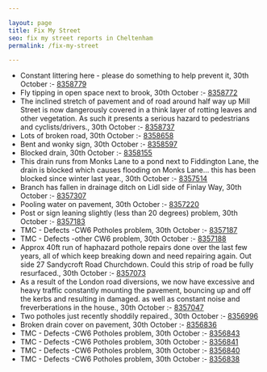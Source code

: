 ```yaml
---

layout: page
title: Fix My Street
seo: fix my street reports in Cheltenham
permalink: /fix-my-street

---
```


<!-- fix_marker starts -->

- Constant littering here - please do something to help prevent it, 30th October :- [8358779](https://www.fixmystreet.com/report/8358779)
- Fly tipping in open space next to brook, 30th October :- [8358772](https://www.fixmystreet.com/report/8358772)
- The inclined stretch of pavement and of road around half way up Mill Street is now dangerously covered in a think layer of rotting leaves and other vegetation. As such it presents a serious hazard to pedestrians and cyclists/drivers., 30th October :- [8358737](https://www.fixmystreet.com/report/8358737)
- Lots of broken road, 30th October :- [8358658](https://www.fixmystreet.com/report/8358658)
- Bent and wonky sign, 30th October :- [8358597](https://www.fixmystreet.com/report/8358597)
- Blocked drain, 30th October :- [8358155](https://www.fixmystreet.com/report/8358155)
- This drain runs from Monks Lane to a pond next to Fiddington Lane, the drain is blocked which causes flooding on Monks Lane... this has been blocked since winter last year., 30th October :- [8357514](https://www.fixmystreet.com/report/8357514)
- Branch has fallen in drainage ditch on Lidl side of Finlay Way, 30th October :- [8357307](https://www.fixmystreet.com/report/8357307)
- Pooling water on pavement, 30th October :- [8357220](https://www.fixmystreet.com/report/8357220)
- Post or sign leaning slightly (less than 20 degrees) problem, 30th October :- [8357183](https://www.fixmystreet.com/report/8357183)
- TMC - Defects -CW6 Potholes  problem, 30th October :- [8357187](https://www.fixmystreet.com/report/8357187)
- TMC - Defects -other CW6 problem, 30th October :- [8357188](https://www.fixmystreet.com/report/8357188)
- Approx 40ft run of haphazard pothole repairs done over the last few years, all of which keep breaking down and need repairing again. Out side 27 Sandycroft Road Churchdown. Could this strip of road be fully resurfaced., 30th October :- [8357073](https://www.fixmystreet.com/report/8357073)
- As a result of the London road diversions, we now have excessive and heavy traffic constantly mounting the pavement, bouncing up and off the kerbs and resulting in damaged. as well as constant noise and freverberations in the house., 30th October :- [8357047](https://www.fixmystreet.com/report/8357047)
- Two potholes just recently shoddily repaired., 30th October :- [8356996](https://www.fixmystreet.com/report/8356996)
- Broken drain cover on pavement, 30th October :- [8356836](https://www.fixmystreet.com/report/8356836)
- TMC - Defects -CW6 Potholes  problem, 30th October :- [8356843](https://www.fixmystreet.com/report/8356843)
- TMC - Defects -CW6 Potholes  problem, 30th October :- [8356841](https://www.fixmystreet.com/report/8356841)
- TMC - Defects -CW6 Potholes  problem, 30th October :- [8356840](https://www.fixmystreet.com/report/8356840)
- TMC - Defects -CW6 Potholes  problem, 30th October :- [8356838](https://www.fixmystreet.com/report/8356838)

<!-- fix_marker ends -->